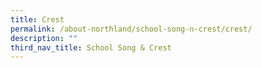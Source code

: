 ```yaml
---
title: Crest
permalink: /about-northland/school-song-n-crest/crest/
description: ""
third_nav_title: School Song & Crest
---
```

